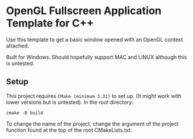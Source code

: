 # OpenGL Fullscreen Application Template for C++
Use this template to get a basic window opened with an OpenGL context attached.

Built for Windows.
Should hopefully support MAC and LINUX although this is untested. 

## Setup
This project requires `CMake (minimum 3.31)` to set up. (It might work with lower versions but is untested).
In the root directory:
```
cmake -B build
```

To change the name of the project, change the argument of the project function found at the top of the root CMakeLists.txt.
